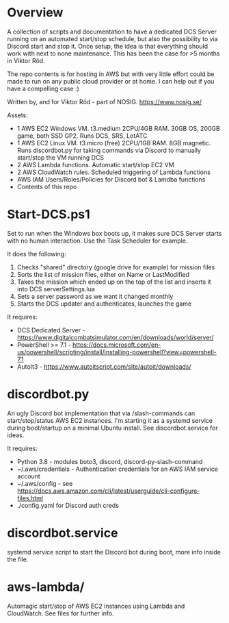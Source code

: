 # Overview

A collection of scripts and documentation to have a dedicated DCS Server running on an automated start/stop schedule, but also the possibility to via Discord start and stop it. Once setup, the idea is that everything should work with next to none maintenance. This has been the case for >5 months in Viktor Röd. 

The repo contents is for hosting in AWS but with very little effort could be made to run on any public cloud provider or at home. I can help out if you have a compelling case :)

Written by, and for Viktor Röd - part of NOSIG. https://www.nosig.se/

Assets:
- 1 AWS EC2 Windows VM. t3.medium 2CPU/4GB RAM. 30GB OS, 200GB game, both SSD GP2. Runs DCS, SRS, LotATC
- 1 AWS EC2 Linux VM. t3.micro (free) 2CPU/1GB RAM. 8GB magnetic. Runs discordbot.py for taking commands via Discord to manually start/stop the VM running DCS
- 2 AWS Lambda functions. Automatic start/stop EC2 VM
- 2 AWS CloudWatch rules. Scheduled triggering of Lambda functions
- AWS IAM Users/Roles/Policies for Discord bot & Lamdba functions
- Contents of this repo

# Start-DCS.ps1

Set to run when the Windows box boots up, it makes sure DCS Server starts with no human interaction. Use the Task Scheduler for example.

It does the following:
1) Checks "shared" directory (google drive for example) for mission files
2) Sorts the list of mission files, either on Name or LastModified
3) Takes the mission which ended up on the top of the list and inserts it into DCS serverSettings.lua
4) Sets a server password as we want it changed monthly
5) Starts the DCS updater and authenticates, launches the game

It requires:
- DCS Dedicated Server - https://www.digitalcombatsimulator.com/en/downloads/world/server/
- PowerShell >= 7.1 - https://docs.microsoft.com/en-us/powershell/scripting/install/installing-powershell?view=powershell-7.1
- AutoIt3 - https://www.autoitscript.com/site/autoit/downloads/

# discordbot.py

An ugly Discord bot implementation that via /slash-commands can start/stop/status AWS EC2 instances.
I'm starting it as a systemd service during boot/startup on a minimal Ubuntu install. See discordbot.service
for ideas.

It requires:
- Python 3.8 - modules boto3, discord, discord-py-slash-command
- ~/.aws/credentials - Authentication credentials for an AWS IAM service account
- ~/.aws/config - see https://docs.aws.amazon.com/cli/latest/userguide/cli-configure-files.html
- ./config.yaml for Discord auth creds

# discordbot.service

systemd service script to start the Discord bot during boot, more info inside the file.

# aws-lambda/
Automagic start/stop of AWS EC2 instances using Lambda and CloudWatch. See files for further info.
